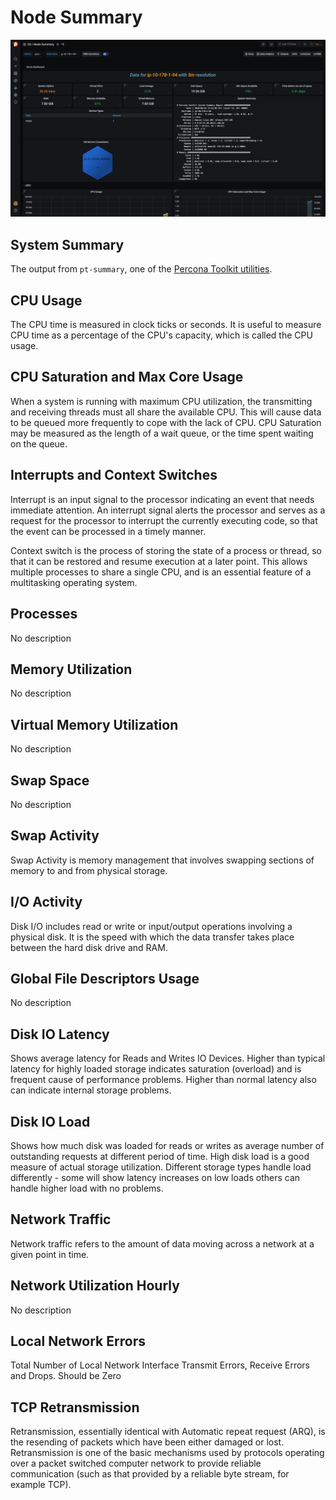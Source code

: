 # Node Summary

![!image](../../_images/PMM_Node_Summary.jpg)

## System Summary

The output from ``pt-summary``, one of the [Percona Toolkit utilities](https://www.percona.com/doc/percona-toolkit/LATEST/pt-summary.html).

## CPU Usage

The CPU time is measured in clock ticks or seconds. It is useful to measure CPU time as a percentage of the CPU's capacity, which is called the CPU usage.

## CPU Saturation and Max Core Usage

When a system is running with maximum CPU utilization, the transmitting and receiving threads must all share the available CPU. This will cause data to be queued more frequently to cope with the lack of CPU. CPU Saturation may be measured as the length of a wait queue, or the time spent waiting on the queue.

## Interrupts and Context Switches

Interrupt is an input signal to the processor indicating an event that needs immediate attention. An interrupt signal alerts the processor and serves as a request for the processor to interrupt the currently executing code, so that the event can be processed in a timely manner.

Context switch is the process of storing the state of a process or thread, so that it can be restored and resume execution at a later point. This allows multiple processes to share a single CPU, and is an essential feature of a multitasking operating system.

## Processes

No description

## Memory Utilization

No description

## Virtual Memory Utilization

No description

## Swap Space

No description

## Swap Activity

Swap Activity is memory management that involves swapping sections of memory to and from physical storage.

## I/O Activity

Disk I/O includes read or write or input/output operations involving a physical disk. It is the speed with which the data transfer takes place between the hard disk drive and RAM.

## Global File Descriptors Usage

No description

## Disk IO Latency

Shows average latency for Reads and Writes IO Devices.  Higher than typical latency for highly loaded storage indicates saturation (overload) and is frequent cause of performance problems.  Higher than normal latency also can indicate internal storage problems.

## Disk IO Load

Shows how much disk was loaded for reads or writes as average number of outstanding requests at different period of time.  High disk load is a good measure of actual storage utilization. Different storage types handle load differently - some will show latency increases on low loads others can handle higher load with no problems.

## Network Traffic

Network traffic refers to the amount of data moving across a network at a given point in time.

## Network Utilization Hourly

No description

## Local Network Errors

Total Number of Local Network Interface Transmit Errors, Receive Errors and Drops.  Should be  Zero

## TCP Retransmission

Retransmission, essentially identical with Automatic repeat request (ARQ), is the resending of packets which have been either damaged or lost. Retransmission is one of the basic mechanisms used by protocols operating over a packet switched computer network to provide reliable communication (such as that provided by a reliable byte stream, for example TCP).
